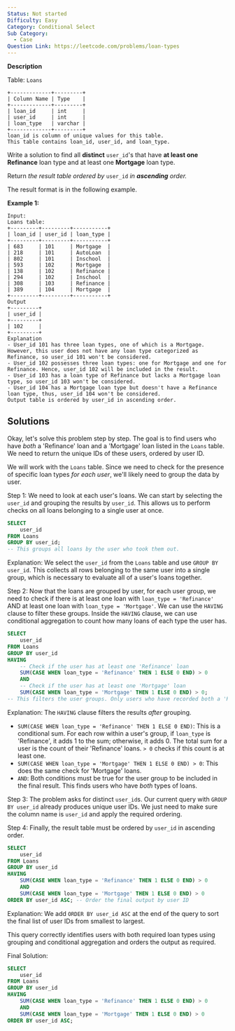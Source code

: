 ```yaml
---
Status: Not started
Difficulty: Easy
Category: Conditional Select
Sub Category:
  - Case
Question Link: https://leetcode.com/problems/loan-types
---
```

**Description**

Table: `Loans`

```Plain
+-------------+---------+
| Column Name | Type    |
+-------------+---------+
| loan_id     | int     |
| user_id     | int     |
| loan_type   | varchar |
+-------------+---------+
loan_id is column of unique values for this table.
This table contains loan_id, user_id, and loan_type.
```

Write a solution to find all **distinct** `user_id`'s that have **at least one Refinance** loan type and at least one **Mortgage** loan type.

Return _the result table ordered by_ `user_id` _in **ascending** order._

The result format is in the following example.

**Example 1:**

```Plain
Input:
Loans table:
+---------+---------+-----------+
| loan_id | user_id | loan_type |
+---------+---------+-----------+
| 683     | 101     | Mortgage  |
| 218     | 101     | AutoLoan  |
| 802     | 101     | Inschool  |
| 593     | 102     | Mortgage  |
| 138     | 102     | Refinance |
| 294     | 102     | Inschool  |
| 308     | 103     | Refinance |
| 389     | 104     | Mortgage  |
+---------+---------+-----------+
Output
+---------+
| user_id |
+---------+
| 102     |
+---------+
Explanation
- User_id 101 has three loan types, one of which is a Mortgage. However, this user does not have any loan type categorized as Refinance, so user_id 101 won't be considered.
- User_id 102 possesses three loan types: one for Mortgage and one for Refinance. Hence, user_id 102 will be included in the result.
- User_id 103 has a loan type of Refinance but lacks a Mortgage loan type, so user_id 103 won't be considered.
- User_id 104 has a Mortgage loan type but doesn't have a Refinance loan type, thus, user_id 104 won't be considered.
Output table is ordered by user_id in ascending order.
```

## Solutions

Okay, let's solve this problem step by step. The goal is to find users who have _both_ a 'Refinance' loan and a 'Mortgage' loan listed in the `Loans` table. We need to return the unique IDs of these users, ordered by user ID.

We will work with the `Loans` table. Since we need to check for the presence of specific loan types _for each user_, we'll likely need to group the data by user.

Step 1: We need to look at each user's loans. We can start by selecting the `user_id` and grouping the results by `user_id`. This allows us to perform checks on all loans belonging to a single user at once.

```SQL
SELECT
    user_id
FROM Loans
GROUP BY user_id;
-- This groups all loans by the user who took them out.
```

Explanation: We select the `user_id` from the `Loans` table and use `GROUP BY user_id`. This collects all rows belonging to the same user into a single group, which is necessary to evaluate all of a user's loans together.

Step 2: Now that the loans are grouped by user, for each user group, we need to check if there is at least one loan with `loan_type = 'Refinance'` AND at least one loan with `loan_type = 'Mortgage'`. We can use the `HAVING` clause to filter these groups. Inside the `HAVING` clause, we can use conditional aggregation to count how many loans of each type the user has.

```SQL
SELECT
    user_id
FROM Loans
GROUP BY user_id
HAVING
    -- Check if the user has at least one 'Refinance' loan
    SUM(CASE WHEN loan_type = 'Refinance' THEN 1 ELSE 0 END) > 0
    AND
    -- Check if the user has at least one 'Mortgage' loan
    SUM(CASE WHEN loan_type = 'Mortgage' THEN 1 ELSE 0 END) > 0;
-- This filters the user groups. Only users who have recorded both a 'Refinance' AND a 'Mortgage' loan are kept.
```

Explanation: The `HAVING` clause filters the results _after_ grouping.

- `SUM(CASE WHEN loan_type = 'Refinance' THEN 1 ELSE 0 END)`: This is a conditional sum. For each row within a user's group, if `loan_type` is 'Refinance', it adds 1 to the sum; otherwise, it adds 0. The total sum for a user is the count of their 'Refinance' loans. `> 0` checks if this count is at least one.
- `SUM(CASE WHEN loan_type = 'Mortgage' THEN 1 ELSE 0 END) > 0`: This does the same check for 'Mortgage' loans.
- `AND`: Both conditions must be true for the user group to be included in the final result. This finds users who have _both_ types of loans.

Step 3: The problem asks for distinct `user_id`s. Our current query with `GROUP BY user_id` already produces unique user IDs. We just need to make sure the column name is `user_id` and apply the required ordering.

Step 4: Finally, the result table must be ordered by `user_id` in ascending order.

```SQL
SELECT
    user_id
FROM Loans
GROUP BY user_id
HAVING
    SUM(CASE WHEN loan_type = 'Refinance' THEN 1 ELSE 0 END) > 0
    AND
    SUM(CASE WHEN loan_type = 'Mortgage' THEN 1 ELSE 0 END) > 0
ORDER BY user_id ASC; -- Order the final output by user ID
```

Explanation: We add `ORDER BY user_id ASC` at the end of the query to sort the final list of user IDs from smallest to largest.

This query correctly identifies users with both required loan types using grouping and conditional aggregation and orders the output as required.

Final Solution:

```SQL
SELECT
    user_id
FROM Loans
GROUP BY user_id
HAVING
    SUM(CASE WHEN loan_type = 'Refinance' THEN 1 ELSE 0 END) > 0
    AND
    SUM(CASE WHEN loan_type = 'Mortgage' THEN 1 ELSE 0 END) > 0
ORDER BY user_id ASC;
```